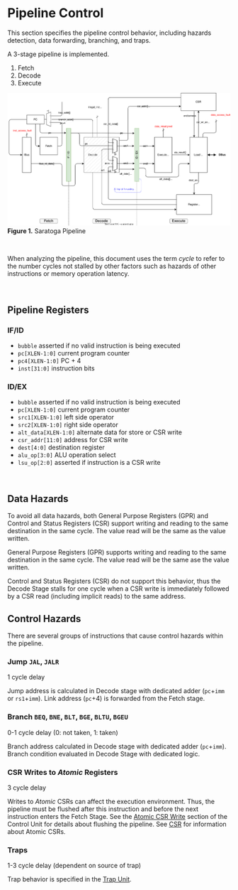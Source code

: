 # Pipeline Control

This section specifies the pipeline control behavior, including hazards detection,
data forwarding, branching, and traps.

A 3-stage pipeline is implemented.
1. Fetch
2. Decode
3. Execute

![Pipeline\label{pipeline}](./figures/Pipeline.drawio.svg) \
**Figure 1.** Saratoga Pipeline

<br>

When analyzing the pipeline, this document uses the term *cycle* to refer to the
number cycles not stalled by other factors such as hazards of other instructions
or memory operation latency.

<br>

## Pipeline Registers

### IF/ID
- `bubble` asserted if no valid instruction is being executed
- `pc[XLEN-1:0]` current program counter
- `pc4[XLEN-1:0]` PC + 4
- `inst[31:0]` instruction bits

### ID/EX
- `bubble` asserted if no valid instruction is being executed
- `pc[XLEN-1:0]` current program counter
- `src1[XLEN-1:0]` left side operator
- `src2[XLEN-1:0]` right side operator
- `alt_data[XLEN-1:0]` alternate data for store or CSR write
- `csr_addr[11:0]` address for CSR write
- `dest[4:0]` destination register
- `alu_op[3:0]` ALU operation select
- `lsu_op[2:0]` asserted if instruction is a CSR write

<br>

## Data Hazards

To avoid all data hazards, both General Purpose Registers (GPR) and Control and
Status Registers (CSR) support writing and reading to the same destination in
the same cycle. The value read will be the same as the value written.

General Purpose Registers (GPR) supports writing and reading to the same destination
in the same cycle. The value read will be the same ase the value written.

Control and Status Registers (CSR) do not support this behavior, thus the Decode
Stage stalls for one cycle when a CSR write is immediately followed by a CSR
read (including implicit reads) to the same address.

## Control Hazards

There are several groups of instructions that cause control hazards within the
pipeline.

### Jump `JAL`, `JALR`

1 cycle delay

Jump address is calculated in Decode stage with dedicated adder (`pc`+`imm` or `rs1`+`imm`).
Link address (`pc`+4) is forwarded from the Fetch stage.

### Branch `BEQ`, `BNE`, `BLT`, `BGE`, `BLTU`, `BGEU`

0-1 cycle delay (0: not taken, 1: taken)

Branch address calculated in Decode stage with dedicated adder (`pc`+`imm`).
Branch condition evaluated in Decode Stage with dedicated logic.

### CSR Writes to *Atomic* Registers

3 cycle delay

Writes to *Atomic* CSRs can affect the execution environment. Thus, the pipeline
must be flushed after this instruction and before the next instruction enters
the Fetch Stage. See the [Atomic CSR Write](./Control.md#atomic-csr-write)
section of the Control Unit for details about flushing the pipeline. See
[CSR](./CSR.md) for information about Atomic CSRs.

### Traps

1-3 cycle delay (dependent on source of trap)

Trap behavior is specified in the [Trap Unit](./Trap.md).
